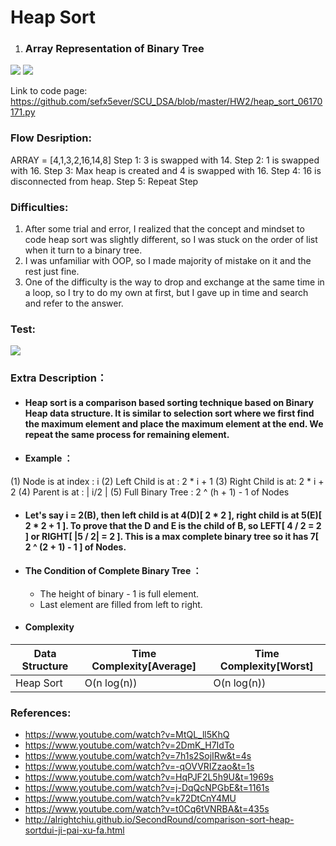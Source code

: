 
# Heap Sort

1. ### Array Representation of Binary Tree
![](https://i.imgur.com/PscG1Q4.jpg)
![](https://i.imgur.com/VZMIBIf.png)

Link to code page: https://github.com/sefx5ever/SCU_DSA/blob/master/HW2/heap_sort_06170171.py

### Flow Desription:
ARRAY = [4,1,3,2,16,14,8]
Step 1: 3 is swapped with 14.
Step 2: 1 is swapped with 16.
Step 3: Max heap is created and 4 is swapped with 16.
Step 4: 16 is disconnected from heap.
Step 5: Repeat Step

### Difficulties:
1. After some trial and error, I realized that the concept and mindset to code heap sort was slightly different, so I was stuck on the order of list when it turn to a binary tree.
2. I was unfamiliar with OOP, so I made majority of mistake on it and the rest just fine.
3. One of the difficulty is the way to drop and exchange at the same time in a loop, so I try to do my own at first, but I gave up in time and search and refer to the answer.

### Test:
![](https://i.imgur.com/WeYkXlv.png)

### Extra Description：
* #### Heap sort is a comparison based sorting technique based on Binary Heap data structure. It is similar to selection sort where we first find the maximum element and place the maximum element at the end. We repeat the same process for remaining element.

* #### Example ：
(1) Node is at index : i
(2) Left Child is at : 2 * i + 1
(3) Right Child is at: 2 * i + 2
(4) Parent is at     : | i/2 |
(5) Full Binary Tree : 2 ^ (h + 1) - 1 of Nodes

* #### Let's say i = 2(B), then left child is at 4(D)[ 2 * 2 ], right child is at 5(E)[ 2 * 2 + 1 ]. To prove that the D and E is the child of B, so LEFT[ 4 / 2 = 2 ] or RIGHT[ |5 / 2| = 2 ]. This is a max complete binary tree so it has 7[ 2 ^ (2 + 1) - 1 ] of Nodes.

* #### The Condition of Complete Binary Tree ：
    * The height of binary - 1 is full element.
    * Last element are filled from left to right.

* #### Complexity
| Data Structure | Time Complexity[Average] | Time Complexity[Worst] |
| ------------- | ------------- | ------------- |
| Heap Sort | O(n log(n)) |  O(n log(n)) |

### References:
* https://www.youtube.com/watch?v=MtQL_ll5KhQ
* https://www.youtube.com/watch?v=2DmK_H7IdTo
* https://www.youtube.com/watch?v=7h1s2SojIRw&t=4s
* https://www.youtube.com/watch?v=-qOVVRIZzao&t=1s
* https://www.youtube.com/watch?v=HqPJF2L5h9U&t=1969s
* https://www.youtube.com/watch?v=j-DqQcNPGbE&t=1161s
* https://www.youtube.com/watch?v=k72DtCnY4MU
* https://www.youtube.com/watch?v=t0Cq6tVNRBA&t=435s
* http://alrightchiu.github.io/SecondRound/comparison-sort-heap-sortdui-ji-pai-xu-fa.html
